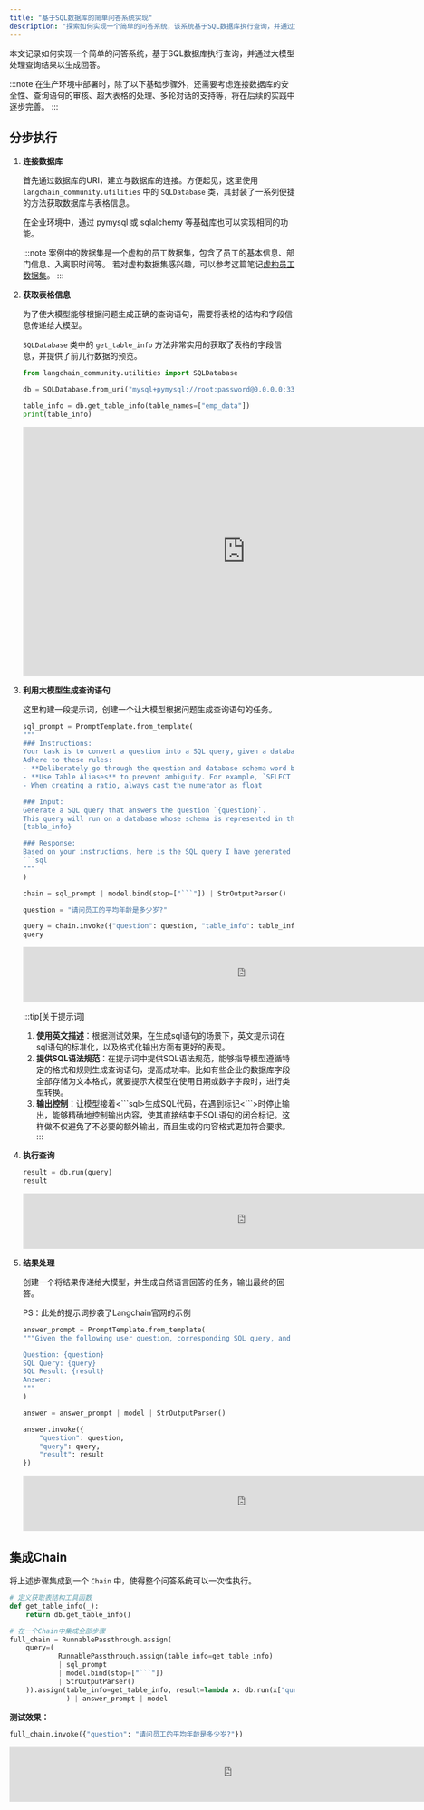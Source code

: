 ```yaml
---
title: "基于SQL数据库的简单问答系统实现"
description: "探索如何实现一个简单的问答系统，该系统基于SQL数据库执行查询，并通过大模型处理查询结果以生成回答。"
---
```


本文记录如何实现一个简单的问答系统，基于SQL数据库执行查询，并通过大模型处理查询结果以生成回答。

:::note
在生产环境中部署时，除了以下基础步骤外，还需要考虑连接数据库的安全性、查询语句的审核、超大表格的处理、多轮对话的支持等，将在后续的实践中逐步完善。
:::

## 分步执行

1. **连接数据库**

    首先通过数据库的URI，建立与数据库的连接。方便起见，这里使用 `langchain_community.utilities` 中的 `SQLDatabase` 类，其封装了一系列便捷的方法获取数据库与表格信息。
    
    在企业环境中，通过 pymysql 或 sqlalchemy 等基础库也可以实现相同的功能。
    
    :::note
    案例中的数据集是一个虚构的员工数据集，包含了员工的基本信息、部门信息、入离职时间等。
    若对虚构数据集感兴趣，可以参考这篇笔记[虚构员工数据集]()。
    :::

2. **获取表格信息**

    为了使大模型能够根据问题生成正确的查询语句，需要将表格的结构和字段信息传递给大模型。
    
    `SQLDatabase` 类中的 `get_table_info` 方法非常实用的获取了表格的字段信息，并提供了前几行数据的预览。
    
    ```python
    from langchain_community.utilities import SQLDatabase
    
    db = SQLDatabase.from_uri("mysql+pymysql://root:password@0.0.0.0:3306/database")
    
    table_info = db.get_table_info(table_names=["emp_data"])
    print(table_info)
    ```
    
    <iframe width="784" style="height: 440px;" src="https://datalore.jetbrains.com/report/embed/IRsLD9S3oA5isRQeLedT3y/KHiIFEm4qyihsqU7yFZ6tR/YA6JCWB6qkdIVdcmxKr2EQ?height=440" frameborder="0"></iframe>

3. **利用大模型生成查询语句**

    这里构建一段提示词，创建一个让大模型根据问题生成查询语句的任务。
    
    ```python
    sql_prompt = PromptTemplate.from_template(
    """
    ### Instructions:
    Your task is to convert a question into a SQL query, given a database schema.
    Adhere to these rules:
    - **Deliberately go through the question and database schema word by word** to appropriately answer the question
    - **Use Table Aliases** to prevent ambiguity. For example, `SELECT table1.col1, table2.col1 FROM table1 JOIN table2 ON table1.id = table2.id`.
    - When creating a ratio, always cast the numerator as float
    
    ### Input:
    Generate a SQL query that answers the question `{question}`.
    This query will run on a database whose schema is represented in this string:
    {table_info}
    
    ### Response:
    Based on your instructions, here is the SQL query I have generated to answer the question `{question}`:
    ```sql
    """
    )
    
    chain = sql_prompt | model.bind(stop=["```"]) | StrOutputParser()
    
    question = "请问员工的平均年龄是多少岁?"
    
    query = chain.invoke({"question": question, "table_info": table_info})
    query
    ```
    
    <iframe width="784" style="height: 98px;" src="https://datalore.jetbrains.com/report/embed/IRsLD9S3oA5isRQeLedT3y/KHiIFEm4qyihsqU7yFZ6tR/1ZAmNLuIL99JujU0tqRzrr?height=98" frameborder="0"></iframe>

   :::tip[关于提示词]
   1. **使用英文描述**：根据测试效果，在生成sql语句的场景下，英文提示词在sql语句的标准化，以及格式化输出方面有更好的表现。
   2. **提供SQL语法规范**：在提示词中提供SQL语法规范，能够指导模型遵循特定的格式和规则生成查询语句，提高成功率。比如有些企业的数据库字段全部存储为文本格式，就要提示大模型在使用日期或数字字段时，进行类型转换。
   3. **输出控制**：让模型接着<\```sql>生成SQL代码，在遇到标记<\```>时停止输出，能够精确地控制输出内容，使其直接结束于SQL语句的闭合标记。这样做不仅避免了不必要的额外输出，而且生成的内容格式更加符合要求。
   :::

4. **执行查询**

    ```python
    result = db.run(query)
    result
    ```
    
    <iframe width="784" style="height: 98px;" src="https://datalore.jetbrains.com/report/embed/IRsLD9S3oA5isRQeLedT3y/KHiIFEm4qyihsqU7yFZ6tR/nLjizbUFGu7gA7mY1N9Oyv?height=98" frameborder="0"></iframe>

5. **结果处理**

    创建一个将结果传递给大模型，并生成自然语言回答的任务，输出最终的回答。
    
    PS：此处的提示词抄袭了Langchain官网的示例
    
    ```python
    answer_prompt = PromptTemplate.from_template(
    """Given the following user question, corresponding SQL query, and SQL result, answer the user question in Chinese.
    
    Question: {question}
    SQL Query: {query}
    SQL Result: {result}
    Answer: 
    """
    )
    
    answer = answer_prompt | model | StrOutputParser()
    
    answer.invoke({
        "question": question,
        "query": query,
        "result": result
    })
    ```
    
    <iframe width="784" style="height: 98px;" src="https://datalore.jetbrains.com/report/embed/IRsLD9S3oA5isRQeLedT3y/KHiIFEm4qyihsqU7yFZ6tR/HdvpFit12rmwCJ6cL17pDT?height=98" frameborder="0"></iframe>

## 集成Chain

将上述步骤集成到一个 `Chain` 中，使得整个问答系统可以一次性执行。

```python
# 定义获取表结构工具函数
def get_table_info(_):
    return db.get_table_info()

# 在一个Chain中集成全部步骤
full_chain = RunnablePassthrough.assign(
    query=(
            RunnablePassthrough.assign(table_info=get_table_info)
            | sql_prompt
            | model.bind(stop=["```"])
            | StrOutputParser()
    )).assign(table_info=get_table_info, result=lambda x: db.run(x["query"])
              ) | answer_prompt | model
```

**测试效果：**

```python
full_chain.invoke({"question": "请问员工的平均年龄是多少岁?"})
```

<iframe width="784" style="height: 98px;" src="https://datalore.jetbrains.com/report/embed/IRsLD9S3oA5isRQeLedT3y/AZBvFt3zTTgkcQEKr7ETjp/SDLggXQxmZ16nzlkpRNaFe?height=98" frameborder="0"></iframe>
